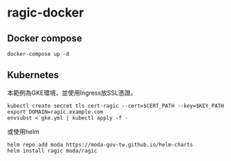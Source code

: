 # ragic-docker

## Docker compose
```
docker-compose up -d 
```

## Kubernetes
本範例為GKE環境，並使用Ingress放SSL憑證。
```
kubectl create secret tls cert-ragic --cert=$CERT_PATH --key=$KEY_PATH
export DOMAIN=ragic.example.com
envsubst < gke.yml | kubectl apply -f -
```
或使用helm

```
helm repo add moda https://moda-gov-tw.github.io/helm-charts
helm install ragic moda/ragic
```
